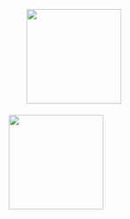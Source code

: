 <!---
M3IJI3/M3IJI3 is a ✨ special ✨ repository because its `README.md` (this file) appears on your GitHub profile.
You can click the Preview link to take a look at your changes.
--->

<div align="center">
<span>  </span>
<img height="170px" src="https://github-readme-stats.vercel.app/api?username=M3IJI3" /><div>  </div><img height="170px" src="https://github-readme-stats.vercel.app/api/top-langs/?username=M3IJI3&layout=compact&langs_count=8" />
<span>  </span>
</div>

